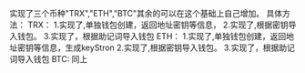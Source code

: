 实现了三个币种"TRX","ETH","BTC"其余的可以在这个基础上自己增加。
具体方法：
TRX：
1.实现了,单独钱包创建，返回地址密钥等信息，
2.实现了,根据密钥导入钱包。
3.实现了，根据助记词导入钱包
ETH：
1.实现了,单独钱包创建，返回地址密钥等信息，生成keyStron
2.实现了,根据密钥导入钱包。
3.实现了，根据助记词导入钱包
BTC:
同上
